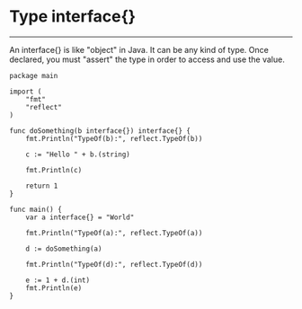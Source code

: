 # Type interface{}

---

An interface{} is like "object" in Java. It can be any kind of type. Once declared, you must "assert" the type in order to access and use the value.

```
package main

import (
    "fmt"
    "reflect"
)

func doSomething(b interface{}) interface{} {
    fmt.Println("TypeOf(b):", reflect.TypeOf(b))

    c := "Hello " + b.(string)

    fmt.Println(c)

    return 1
}

func main() {
    var a interface{} = "World"

    fmt.Println("TypeOf(a):", reflect.TypeOf(a))

    d := doSomething(a)

    fmt.Println("TypeOf(d):", reflect.TypeOf(d))

    e := 1 + d.(int)
    fmt.Println(e)
}
```
